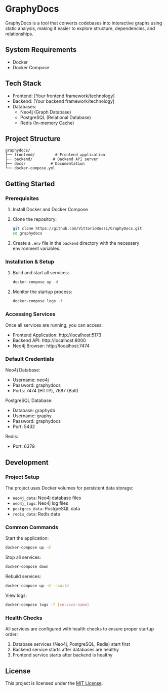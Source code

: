 # GraphyDocs

GraphyDocs is a tool that converts codebases into interactive graphs using static analysis, making it easier to explore structure, dependencies, and relationships.

## System Requirements

- Docker
- Docker Compose

## Tech Stack

- Frontend: [Your frontend framework/technology]
- Backend: [Your backend framework/technology]
- Databases:
  - Neo4j (Graph Database)
  - PostgreSQL (Relational Database)
  - Redis (In-memory Cache)

## Project Structure

```
graphydocs/
├── frontend/         # Frontend application
├── backend/         # Backend API server
├── docs/           # Documentation
└── docker-compose.yml
```

## Getting Started

### Prerequisites

1. Install Docker and Docker Compose
2. Clone the repository:
   ```bash
   git clone https://github.com/VittorioRossi/GraphyDocs.git
   cd graphydocs
   ```

3. Create a `.env` file in the `backend` directory with the necessary environment variables.

### Installation & Setup

1. Build and start all services:
   ```bash
   docker-compose up -d
   ```

2. Monitor the startup process:
   ```bash
   docker-compose logs -f
   ```

### Accessing Services

Once all services are running, you can access:

- Frontend Application: http://localhost:5173
- Backend API: http://localhost:8000
- Neo4j Browser: http://localhost:7474

### Default Credentials

Neo4j Database:
- Username: neo4j
- Password: graphydocs
- Ports: 7474 (HTTP), 7687 (Bolt)

PostgreSQL Database:
- Database: graphydb
- Username: graphy
- Password: graphydocs
- Port: 5432

Redis:
- Port: 6379

## Development

### Project Setup

The project uses Docker volumes for persistent data storage:
- `neo4j_data`: Neo4j database files
- `neo4j_logs`: Neo4j log files
- `postgres_data`: PostgreSQL data
- `redis_data`: Redis data

### Common Commands

Start the application:
```bash
docker-compose up -d
```

Stop all services:
```bash
docker-compose down
```

Rebuild services:
```bash
docker-compose up -d --build
```

View logs:
```bash
docker-compose logs -f [service-name]
```

### Health Checks

All services are configured with health checks to ensure proper startup order:
1. Database services (Neo4j, PostgreSQL, Redis) start first
2. Backend service starts after databases are healthy
3. Frontend service starts after backend is healthy


## License

This project is licensed under the [MIT License](LICENSE).
